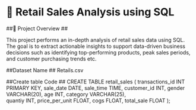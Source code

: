 # 🛒 Retail Sales Analysis using SQL

##📌 Project Overview ##

This project performs an in-depth analysis of retail sales data using SQL. The goal is to extract actionable insights to support data-driven business decisions such as identifying top-performing products, peak sales periods, and customer purchasing trends etc.

##Dataset Name ##
Retails.csv

##Create table Code ##
  CREATE TABLE retail_sales (
    transactions_id    INT PRIMARY KEY,
    sale_date          DATE,
    sale_time          TIME,
    customer_id        INT,
    gender             VARCHAR(20),
    age                INT,
    category           VARCHAR(25),    
    quantiy            INT,
    price_per_unit     FLOAT,
    cogs               FLOAT,
    total_sale         FLOAT
);





